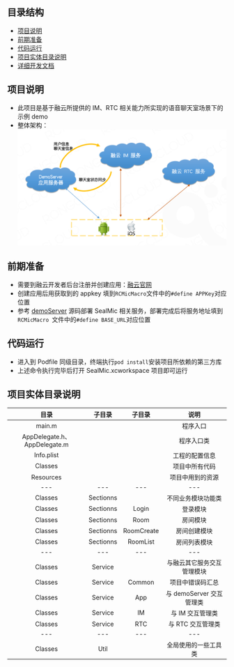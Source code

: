 ## 目录结构
* [项目说明](#1)  
* [前期准备](#2)  
* [代码运行](#3)
* [项目实体目录说明](#4)
* [详细开发文档](./Documents/开发文档.md)

<h2 id='1'>项目说明</h2>

* 此项目是基于融云所提供的 IM、RTC 相关能力所实现的语音聊天室场景下的示例 demo
* 整体架构：![整体架构](./Documents/Assets/architecture.png)

<h2 id='2'>前期准备</h2>

* 需要到融云开发者后台注册并创建应用：[融云官网](https://www.rongcloud.cn)
* 创建应用后用获取到的 appkey 填到`RCMicMacro`文件中的`#define APPKey`对应位置
* 参考 [demoServer](https://github.com/rongcloud/sealmic-server.git) 源码部署 SealMic 相关服务，部署完成后将服务地址填到`RCMicMacro `文件中的`#define BASE_URL`对应位置

<h2 id='3'>代码运行</h2>

* 进入到 Podfile 同级目录，终端执行`pod install`安装项目所依赖的第三方库
* 上述命令执行完毕后打开 SealMic.xcworkspace 项目即可运行

<h2 id='4'>项目实体目录说明</h2>

| 目录 | 子目录 | 子目录 | 说明 |
|:---:|:---:|:---:|:---:|
| main.m ||| 程序入口 |
| AppDelegate.h、AppDelegate.m||| 程序入口类 |
| Info.plist ||| 工程的配置信息 |
| Classes ||| 项目中所有代码 |
| Resources ||| 项目中用到的资源 |
| --- | --- | --- | --- |
| Classes | Sectionns || 不同业务模块功能类 |
| Classes | Sectionns | Login | 登录模块 |
| Classes | Sectionns | Room | 房间模块 |
| Classes | Sectionns | RoomCreate | 房间创建模块 |
| Classes | Sectionns | RoomList | 房间列表模块 |
| --- | --- | --- | --- |
| Classes | Service|| 与融云其它服务交互管理模块 |
| Classes | Service | Common | 项目中错误码汇总 |
| Classes | Service | App | 与 demoServer 交互管理类 |
| Classes | Service | IM | 与 IM 交互管理类 |
| Classes | Service | RTC | 与 RTC 交互管理类 |
| --- | --- | --- | --- |
| Classes | Util || 全局使用的一些工具类 |

